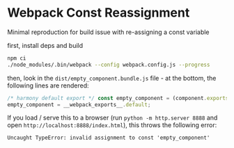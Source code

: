 # Webpack Const Reassignment

Minimal reproduction for build issue with re-assigning a const variable

first, install deps and build
```bash
npm ci
./node_modules/.bin/webpack --config webpack.config.js --progress
```

then, look in the `dist/empty_component.bundle.js` file - at the bottom, the following lines are rendered:
```js
/* harmony default export */ const empty_component = (component.exports);
empty_component = __webpack_exports__.default;
```

If you load / serve this to a browser (run `python -m http.server 8888` and open `http://localhost:8888/index.html`), this throws the following error:
```
Uncaught TypeError: invalid assignment to const 'empty_component'
```
